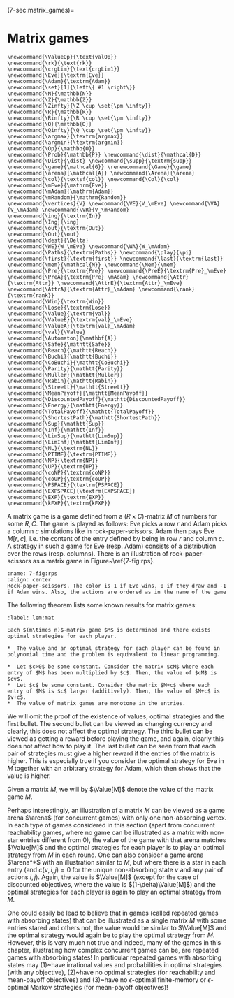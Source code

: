 (7-sec:matrix_games)=
# Matrix games

```{math}
\newcommand{\ValueOp}{\text{valOp}}
\newcommand{\rk}{\text{rk}}
\newcommand{\crgLim}{\text{crgLim1}}
\newcommand{\Eve}{\textrm{Eve}}
\newcommand{\Adam}{\textrm{Adam}}
\newcommand{\set}[1]{\left\{ #1 \right\}}
\newcommand{\N}{\mathbb{N}}
\newcommand{\Z}{\mathbb{Z}}
\newcommand{\Zinfty}{\Z \cup \set{\pm \infty}}
\newcommand{\R}{\mathbb{R}}
\newcommand{\Rinfty}{\R \cup \set{\pm \infty}}
\newcommand{\Q}{\mathbb{Q}}
\newcommand{\Qinfty}{\Q \cup \set{\pm \infty}}
\newcommand{\argmax}{\textrm{argmax}}
\newcommand{\argmin}{\textrm{argmin}}
\newcommand{\Op}{\mathbb{O}}
\newcommand{\Prob}{\mathbb{P}} \newcommand{\dist}{\mathcal{D}} \newcommand{\Dist}{\dist} \newcommand{\supp}{\textrm{supp}} 
\newcommand{\game}{\mathcal{G}} \renewcommand{\Game}{\game} \newcommand{\arena}{\mathcal{A}} \newcommand{\Arena}{\arena} 
\newcommand{\col}{\textsf{col}} \newcommand{\Col}{\col} 
\newcommand{\mEve}{\mathrm{Eve}}
\newcommand{\mAdam}{\mathrm{Adam}}
\newcommand{\mRandom}{\mathrm{Random}}
\newcommand{\vertices}{V} \newcommand{\VE}{V_\mEve} \newcommand{\VA}{V_\mAdam} \newcommand{\VR}{V_\mRandom} 
\newcommand{\ing}{\textrm{In}}
\newcommand{\Ing}{\ing}
\newcommand{\out}{\textrm{Out}}
\newcommand{\Out}{\out}
\newcommand{\dest}{\Delta} 
\newcommand{\WE}{W_\mEve} \newcommand{\WA}{W_\mAdam} 
\newcommand{\Paths}{\textrm{Paths}} \newcommand{\play}{\pi} \newcommand{\first}{\textrm{first}} \newcommand{\last}{\textrm{last}} 
\newcommand{\mem}{\mathcal{M}} \newcommand{\Mem}{\mem} 
\newcommand{\Pre}{\textrm{Pre}} \newcommand{\PreE}{\textrm{Pre}_\mEve} \newcommand{\PreA}{\textrm{Pre}_\mAdam} \newcommand{\Attr}{\textrm{Attr}} \newcommand{\AttrE}{\textrm{Attr}_\mEve} \newcommand{\AttrA}{\textrm{Attr}_\mAdam} \newcommand{\rank}{\textrm{rank}}
\newcommand{\Win}{\textrm{Win}} 
\newcommand{\Lose}{\textrm{Lose}} 
\newcommand{\Value}{\textrm{val}} 
\newcommand{\ValueE}{\textrm{val}_\mEve} 
\newcommand{\ValueA}{\textrm{val}_\mAdam}
\newcommand{\val}{\Value} 
\newcommand{\Automaton}{\mathbf{A}} 
\newcommand{\Safe}{\mathtt{Safe}}
\newcommand{\Reach}{\mathtt{Reach}} 
\newcommand{\Buchi}{\mathtt{Buchi}} 
\newcommand{\CoBuchi}{\mathtt{CoBuchi}} 
\newcommand{\Parity}{\mathtt{Parity}} 
\newcommand{\Muller}{\mathtt{Muller}} 
\newcommand{\Rabin}{\mathtt{Rabin}} 
\newcommand{\Streett}{\mathtt{Streett}} 
\newcommand{\MeanPayoff}{\mathtt{MeanPayoff}} 
\newcommand{\DiscountedPayoff}{\mathtt{DiscountedPayoff}}
\newcommand{\Energy}{\mathtt{Energy}}
\newcommand{\TotalPayoff}{\mathtt{TotalPayoff}}
\newcommand{\ShortestPath}{\mathtt{ShortestPath}}
\newcommand{\Sup}{\mathtt{Sup}}
\newcommand{\Inf}{\mathtt{Inf}}
\newcommand{\LimSup}{\mathtt{LimSup}}
\newcommand{\LimInf}{\mathtt{LimInf}}
\newcommand{\NL}{\textrm{NL}}
\newcommand{\PTIME}{\textrm{PTIME}}
\newcommand{\NP}{\textrm{NP}}
\newcommand{\UP}{\textrm{UP}}
\newcommand{\coNP}{\textrm{coNP}}
\newcommand{\coUP}{\textrm{coUP}}
\newcommand{\PSPACE}{\textrm{PSPACE}}
\newcommand{\EXPSPACE}{\textrm{EXPSPACE}}
\newcommand{\EXP}{\textrm{EXP}}
\newcommand{\kEXP}{\textrm{kEXP}}
```
A matrix game is a game defined from a $(R\times C)$-matrix $M$  of numbers for some $R,C$.
The game is played as follows: Eve picks a row $r$ and Adam picks a column $c$ simulations like in rock-paper-scissors. Adam then pays Eve $M[r,c]$, i.e. the content of the entry defined by being in row $r$ and column $c$.
A strategy in such a game for Eve (resp. Adam) consists of a distribution over the rows (resp. columns). 
There is an illustration of rock-paper-scissors as a matrix game in Figure~\ref{7-fig:rps}.


```{figure} ./../FigAndAlgos/7-fig:rps.png
:name: 7-fig:rps
:align: center
Rock-paper-scissors. The color is 1 if Eve wins, 0 if they draw and -1 if Adam wins. Also, the actions are ordered as in the name of the game
```

The following theorem lists some known results for matrix games:

````{prf:theorem} NEEDS TITLE lem:mat
:label: lem:mat

Each $(m\times n)$-matrix game $M$ is determined and there exists optimal strategies for each player. 

*  The value and an optimal strategy for each player can be found in polynomial time and the problem is equivalent to linear programming.

*  Let $c>0$ be some constant. Consider the matrix $cM$ where each entry of $M$ has been multiplied by $c$. Then, the value of $cM$ is $cv$.
*  Let $c$ be some constant. Consider the matrix $M+c$ where each entry of $M$ is $c$ larger (additively). Then, the value of $M+c$ is $v+c$.
*  The value of matrix games are monotone in the entries.

````

We will omit the proof of the existence of values, optimal strategies and the first bullet.
The second bullet can be viewed as changing currency and clearly, this does not affect the optimal strategy.
The third bullet can be viewed as getting a reward before playing the game, and again, clearly this does not affect how to play it.
The last bullet can be seen from that each pair of strategies must give a higher reward if the entries of the matrix is higher.
This is especially true if you consider the optimal strategy for Eve in $M$ together with an arbitrary strategy for Adam, which then shows that the value is higher.


Given a matrix $M$, we will by $\Value[M]$ denote the value of the matrix game $M$. 

Perhaps interestingly, an illustration of a matrix $M$ can be viewed as a game arena $\arena$ (for concurrent games) with only one non-absorbing vertex. In each type of games considered in this section (apart from concurrent reachability games, where no game can be illustrated as a matrix with non-star entries different from 0), the value of the game with that arena matches $\Value[M]$ and the optimal strategies for each player is to play an optimal strategy from $M$ in each round. One can also consider a game arena $\arena^*$ with an illustration similar to $M$, but where there is a star in each entry (and $c(v,i,j)=0$ for the unique non-absorbing state $v$ and any pair of actions $i,j$).
Again, the value is $\Value[M]$ (except for the case of discounted objectives, where the value is $(1-\delta)\Value[M]$) and the optimal strategies for each player is again to play an optimal strategy from $M$. 

One could easily be lead to believe that in games (called repeated games with absorbing states) that can be illustrated as a single matrix $M$ with some entries stared and others not, the value would be similar to $\Value[M]$ and the optimal strategy would again be to play the optimal strategy from $M$. 
However, this is very much not true and indeed, many of the games in this chapter, illustrating how complex concurrent games can be, are repeated games with absorbing states! In particular repeated games with absorbing states may (1)~have irrational values and probabilities in optimal strategies (with any objective), (2)~have no optimal strategies (for reachability and mean-payoff objectives) and (3)~have no $\epsilon$-optimal finite-memory or $\epsilon$-optimal Markov strategies (for mean-payoff objectives)!
